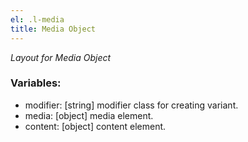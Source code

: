 ```yaml
---
el: .l-media
title: Media Object
---
```

_Layout for Media Object_

### Variables:
* modifier: [string] modifier class for creating variant.
* media: [object] media element.
* content: [object] content element.
